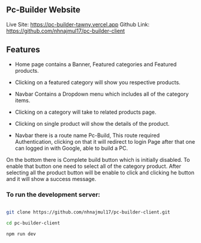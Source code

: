 ## Pc-Builder Website

Live Site: https://pc-builder-tawny.vercel.app
Github Link: https://github.com/nhnajmul17/pc-builder-client

## Features

- Home page contains a Banner, Featured categories and Featured products.
- Clicking on a featured category will show you respective products.

- Navbar Contains a Dropdown menu which includes all of the category items.
- Clicking on a category will take to related products page.
- Clicking on single product will show the details of the product.
- Navbar there is a route name Pc-Build, This route required Authentication, clicking on that it will redirect to login Page after that one can logged in with Google, able to build a PC.

On the bottom there is Complete build button which is initially disabled.
To enable that button one need to select all of the category product.
After selecting all the product button will be enable to click and clicking he button and it will show a success message.

### To run the development server:

```bash

git clone https://github.com/nhnajmul17/pc-builder-client.git

cd pc-builder-client

npm run dev
```
